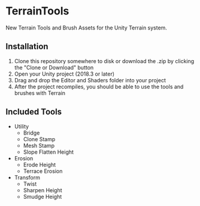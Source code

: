# TerrainTools
New Terrain Tools and Brush Assets for the Unity Terrain system.

## Installation
1. Clone this repository somewhere to disk or download the .zip by clicking the "Clone or Download" button
2. Open your Unity project (2018.3 or later)
3. Drag and drop the Editor and Shaders folder into your project
4. After the project recompiles, you should be able to use the tools and brushes with Terrain

## Included Tools
- Utility
  - Bridge
  - Clone Stamp
  - Mesh Stamp
  - Slope Flatten Height
- Erosion
  - Erode Height
  - Terrace Erosion
- Transform
  - Twist
  - Sharpen Height
  - Smudge Height

